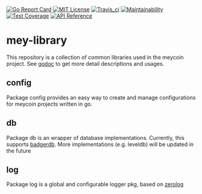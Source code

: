 [![Go Report Card](https://goreportcard.com/badge/github.com/meeypioneer/mey-library)](https://goreportcard.com/report/github.com/meeypioneer/mey-library)
[![MIT License](https://img.shields.io/badge/license-MIT-blue.svg)](https://opensource.org/licenses/MIT)
[![Travis_ci](https://travis-ci.org/meeypioneer/mey-library.svg?branch=master)](https://travis-ci.org/meeypioneer/mey-library)
[![Maintainability](https://api.codeclimate.com/v1/badges/a055db179465dc8176f4/maintainability)](https://codeclimate.com/github/meeypioneer/mey-library/maintainability)
[![Test Coverage](https://api.codeclimate.com/v1/badges/a055db179465dc8176f4/test_coverage)](https://codeclimate.com/github/meeypioneer/mey-library/test_coverage)
[![API Reference](https://godoc.org/github.com/meeypioneer/mey-library?status.svg)](https://godoc.org/github.com/meeypioneer/mey-library)

# mey-library

This repository is a collection of common libraries used in the meycoin project.
See [godoc](https://godoc.org/github.com/meeypioneer/mey-library) to get more detail descriptions and usages.

## config

Package config provides an easy way to create and manage configurations for meycoin projects written in go.

## db

Package db is an wrapper of database implementations. Currently, this supports [badgerdb](https://github.com/dgraph-io/badger).
More implementations (e.g. leveldb) will be updated in the future

## log

Package log is a global and configurable logger pkg, based on [zerolog](https://github.com/rs/zerolog)